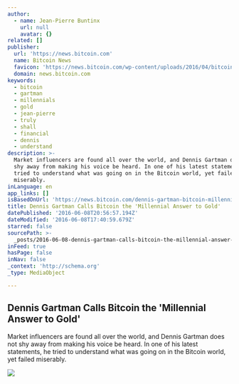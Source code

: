 ```yaml
---
author:
  - name: Jean-Pierre Buntinx
    url: null
    avatar: {}
related: []
publisher:
  url: 'https://news.bitcoin.com'
  name: Bitcoin News
  favicon: 'https://news.bitcoin.com/wp-content/uploads/2016/04/bitcoin_fav.png'
  domain: news.bitcoin.com
keywords:
  - bitcoin
  - gartman
  - millennials
  - gold
  - jean-pierre
  - truly
  - shall
  - financial
  - dennis
  - understand
description: >-
  Market influencers are found all over the world, and Dennis Gartman does not
  shy away from making his voice be heard. In one of his latest statements, he
  tried to understand what was going on in the Bitcoin world, yet failed
  miserably.
inLanguage: en
app_links: []
isBasedOnUrl: 'https://news.bitcoin.com/dennis-gartman-bitcoin-millennial-gold/'
title: Dennis Gartman Calls Bitcoin the 'Millennial Answer to Gold'
datePublished: '2016-06-08T20:56:57.194Z'
dateModified: '2016-06-08T17:40:59.679Z'
starred: false
sourcePath: >-
  _posts/2016-06-08-dennis-gartman-calls-bitcoin-the-millennial-answer-to-gold.md
inFeed: true
hasPage: false
inNav: false
_context: 'http://schema.org'
_type: MediaObject

---
```

<article style=""><h1>Dennis Gartman Calls Bitcoin the 'Millennial Answer to Gold'</h1><p>Market influencers are found all over the world, and Dennis Gartman does not shy away from making his voice be heard. In one of his latest statements, he tried to understand what was going on in the Bitcoin world, yet failed miserably.</p><img src="https://news.bitcoin.com/wp-content/uploads/2016/06/gartman.jpg" /></article>